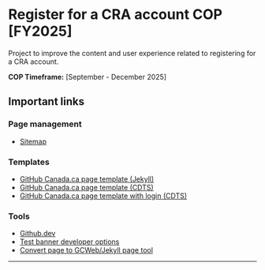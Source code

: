# Register for a CRA account COP [FY2025]

Project to improve the content and user experience related to registering for a CRA account.

**COP Timeframe:** [September - December 2025]

## Important links

### Page management

- [Sitemap](https://cra-design.github.io/sign-in/index.html)

### Templates

- [GitHub Canada.ca page template \(Jekyll\)](https://github.com/cra-design/core-prototype/blob/main/resources/templates/template-jekyll-e.html)
- [GitHub Canada.ca page template \(CDTS\)](https://github.com/cra-design/core-prototype/blob/main/resources/templates/template-cdts-e.html)
- [GitHub Canada.ca page template with login \(CDTS\)](https://github.com/cra-design/core-prototype/blob/main/resources/templates/template-cdts-with-login-e.html)

### Tools

- [Github.dev](https://github.dev/cra-design/sign-in/blob/main/)
- [Test banner developer options](https://cra-design.github.io/core-prototype/core/tools/index.html)
- [Convert page to GCWeb/Jekyll page tool](https://cra-design.github.io/core-prototype/core/tools/page-convert-jekyll.html)

---
